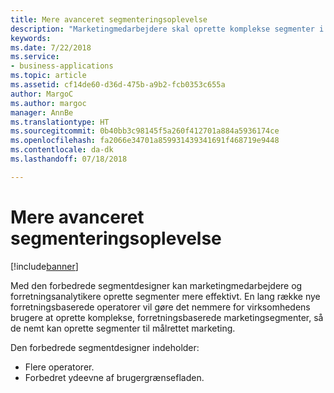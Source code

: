 ```yaml
---
title: Mere avanceret segmenteringsoplevelse
description: "Marketingmedarbejdere skal oprette komplekse segmenter i deres daglige arbejde på en effektiv og intuitiv måde."
keywords: 
ms.date: 7/22/2018
ms.service:
- business-applications
ms.topic: article
ms.assetid: cf14de60-d36d-475b-a9b2-fcb0353c655a
author: MargoC
ms.author: margoc
manager: AnnBe
ms.translationtype: HT
ms.sourcegitcommit: 0b40bb3c98145f5a260f412701a884a5936174ce
ms.openlocfilehash: fa2066e34701a859931439341691f468719e9448
ms.contentlocale: da-dk
ms.lasthandoff: 07/18/2018

---
```


# <a name="richer-segmentation-experience"></a>Mere avanceret segmenteringsoplevelse

[!include[banner](../../../includes/banner.md)]

Med den forbedrede segmentdesigner kan marketingmedarbejdere og forretningsanalytikere oprette segmenter mere effektivt. En lang række nye forretningsbaserede operatorer vil gøre det nemmere for virksomhedens brugere at oprette komplekse, forretningsbaserede marketingsegmenter, så de nemt kan oprette segmenter til målrettet marketing.

Den forbedrede segmentdesigner indeholder:

- Flere operatorer.
- Forbedret ydeevne af brugergrænsefladen.

<!--
### Who uses this feature
Marketers, marketing managers, and demand marketers
### Setup required
None
-->

